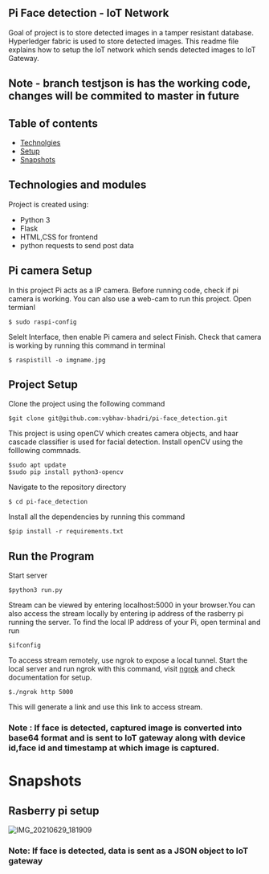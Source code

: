## Pi Face detection - IoT Network
Goal of project is to store detected images in a tamper resistant database. Hyperledger fabric is used to store detected images. This readme file explains how to setup the IoT network which sends detected images to IoT Gateway.

## Note - branch testjson is has the working code, changes will be commited to master in future

## Table of contents
* [Technolgies](#technologies)
* [Setup](#setup)
* [Snapshots](#snapshots)

## Technologies and modules
Project is created using:
* Python 3
* Flask
* HTML,CSS for frontend
* python requests to send post data

## Pi camera Setup
In this project Pi acts as a IP camera. Before running code, check if pi camera is working. You can also use a web-cam to run this project.
Open termianl
```
$ sudo raspi-config
```
Selelt Interface, then enable Pi camera and select Finish.
Check that camera is working by running this command in terminal
```
$ raspistill -o imgname.jpg

```
## Project Setup
Clone the project using the following command
```
$git clone git@github.com:vybhav-bhadri/pi-face_detection.git
```
This project is using openCV which creates camera objects, and haar cascade classifier is used for facial detection. Install openCV using the folllowing commnads.
```
$sudo apt update
$sudo pip install python3-opencv
```
Navigate to the repository directory
```
$ cd pi-face_detection
```
Install all the dependencies by running this command
```
$pip install -r requirements.txt
```
## Run the Program
Start server
```
$python3 run.py
```
Stream can be viewed by entering localhost:5000 in your browser.You can also access the stream locally by entering ip address of the rasberry pi running the server.
To find the local IP address of your Pi, open terminal and run
```
$ifconfig
```
To access stream remotely, use ngrok to expose a local tunnel. Start the local server and run ngrok with this command,
visit [ngrok](https://ngrok.com/) and check documentation for setup.
```
$./ngrok http 5000
```
This will generate a link and use this link to access stream.

### Note : If face is detected, captured image is converted into base64 format and is sent to IoT gateway along with device id,face id and timestamp at which image is captured.

# Snapshots

## Rasberry pi setup
![IMG_20210629_181909](https://user-images.githubusercontent.com/54641149/124130854-d64c2580-da9c-11eb-8f89-3cd8644014a9.jpg)

### Note: If face is detected, data is sent as a JSON object to IoT gateway
